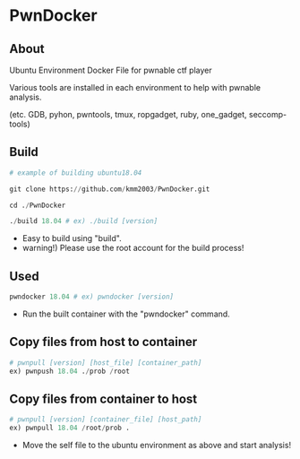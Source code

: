 # PwnDocker

## About
Ubuntu Environment Docker File for pwnable ctf player

Various tools are installed in each environment to help with pwnable analysis.

(etc. GDB, pyhon, pwntools, tmux, ropgadget, ruby, one_gadget, seccomp-tools)

## Build
```python
# example of building ubuntu18.04

git clone https://github.com/kmm2003/PwnDocker.git

cd ./PwnDocker

./build 18.04 # ex) ./build [version]

```

- Easy to build using "build".
- warning!) Please use the root account for the build process!


## Used
```python
pwndocker 18.04 # ex) pwndocker [version]
```

- Run the built container with the "pwndocker" command.


## **Copy files from host to container**
```python
# pwnpull [version] [host_file] [container_path]
ex) pwnpush 18.04 ./prob /root
```

## **Copy files from container to host**
```python
# pwnpull [version] [container_file] [host_path]
ex) pwnpull 18.04 /root/prob .
```

- Move the self file to the ubuntu environment as above and start analysis!
